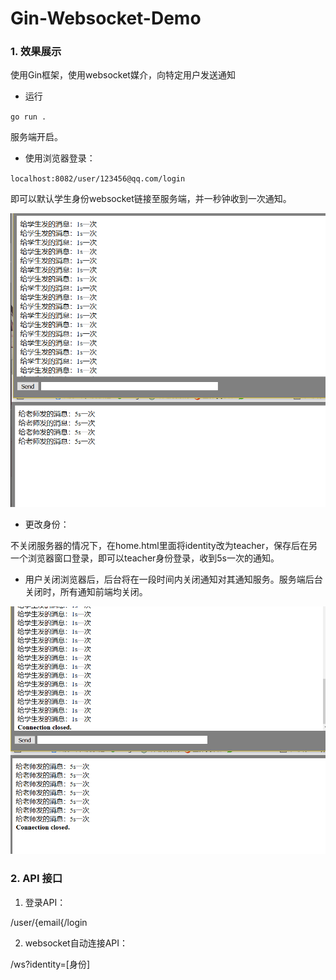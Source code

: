 # Gin-Websocket-Demo
### 1. 效果展示

使用Gin框架，使用websocket媒介，向特定用户发送通知

- 运行

`go run .`

服务端开启。

- 使用浏览器登录：

`localhost:8082/user/123456@qq.com/login`

即可以默认学生身份websocket链接至服务端，并一秒钟收到一次通知。

![1576841587091](./img/1.png)

- 更改身份：

不关闭服务器的情况下，在home.html里面将identity改为teacher，保存后在另一个浏览器窗口登录，即可以teacher身份登录，收到5s一次的通知。


- 用户关闭浏览器后，后台将在一段时间内关闭通知对其通知服务。服务端后台关闭时，所有通知前端均关闭。

![](img/2.png)

### 2. API 接口

1. 登录API：

/user/{email{/login

2. websocket自动连接API：

/ws?identity=[身份]